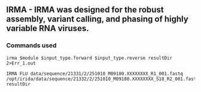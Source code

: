## IRMA - IRMA was designed for the robust assembly, variant calling, and phasing of highly variable RNA viruses.


### Commands used 
```
irma $module $input_type.forward $input_type.reverse resultDir 2>Err_1.out

IRMA FLU data/sequence/21331/2/251010_M09180.XXXXXXXX_R1_001.fastq /opt/irida/data/sequence/21332/2/251010_M09180.XXXXXXXX_S18_R2_001.fastq resultDir

```

